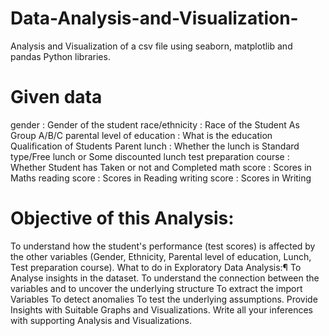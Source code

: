 # Data-Analysis-and-Visualization-
Analysis and Visualization of a csv file using seaborn, matplotlib and pandas Python libraries. 

# Given data
gender                                     : Gender of the student
race/ethnicity                         : Race of the Student As Group A/B/C
parental level of education  : What is the education Qualification of Students Parent
lunch                                        : Whether the lunch is Standard type/Free lunch or Some discounted lunch
test preparation course        : Whether Student has Taken or not and Completed
math score                              : Scores in Maths
reading score                          : Scores in Reading
writing score                           : Scores in Writing

# Objective of this Analysis:
To understand how the student's performance (test scores) is affected by the other variables (Gender, Ethnicity, Parental level of education, Lunch, Test preparation course).
What to do in  Exploratory Data Analysis:¶
To Analyse insights in the dataset.
To understand the connection between the variables and to uncover the underlying structure
To extract the import Variables
To detect anomalies
To test the underlying assumptions.
Provide Insights with Suitable Graphs and Visualizations.
Write all your inferences with supporting Analysis and Visualizations.
